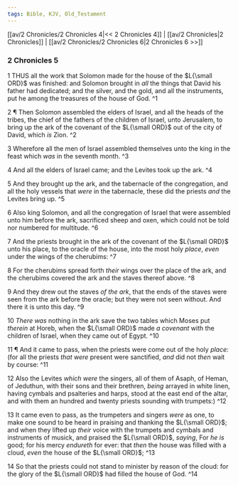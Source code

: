 ```yaml
---
tags: Bible, KJV, Old_Testament
---
```


[[av/2 Chronicles/2 Chronicles 4|<< 2 Chronicles 4]] | [[av/2 Chronicles|2 Chronicles]] | [[av/2 Chronicles/2 Chronicles 6|2 Chronicles 6 >>]]

### 2 Chronicles 5

1 THUS all the work that Solomon made for the house of the $L{\small ORD}$ was finished: and Solomon brought in _all_ the things that David his father had dedicated; and the silver, and the gold, and all the instruments, put he among the treasures of the house of God. ^1

2 ¶ Then Solomon assembled the elders of Israel, and all the heads of the tribes, the chief of the fathers of the children of Israel, unto Jerusalem, to bring up the ark of the covenant of the $L{\small ORD}$ out of the city of David, which _is_ Zion. ^2

3 Wherefore all the men of Israel assembled themselves unto the king in the feast which _was_ in the seventh month. ^3

4 And all the elders of Israel came; and the Levites took up the ark. ^4

5 And they brought up the ark, and the tabernacle of the congregation, and all the holy vessels that _were_ in the tabernacle, these did the priests _and_ the Levites bring up. ^5

6 Also king Solomon, and all the congregation of Israel that were assembled unto him before the ark, sacrificed sheep and oxen, which could not be told nor numbered for multitude. ^6

7 And the priests brought in the ark of the covenant of the $L{\small ORD}$ unto his place, to the oracle of the house, into the most holy _place_, _even_ under the wings of the cherubims: ^7

8 For the cherubims spread forth _their_ wings over the place of the ark, and the cherubims covered the ark and the staves thereof above. ^8

9 And they drew out the staves _of_ _the_ _ark_, that the ends of the staves were seen from the ark before the oracle; but they were not seen without. And there it is unto this day. ^9

10 _There_ _was_ nothing in the ark save the two tables which Moses put _therein_ at Horeb, when the $L{\small ORD}$ made _a_ _covenant_ with the children of Israel, when they came out of Egypt. ^10

11 ¶ And it came to pass, when the priests were come out of the holy _place:_ (for all the priests _that_ _were_ present were sanctified, _and_ did not _then_ wait by course: ^11

12 Also the Levites _which_ _were_ the singers, all of them of Asaph, of Heman, of Jeduthun, with their sons and their brethren, _being_ arrayed in white linen, having cymbals and psalteries and harps, stood at the east end of the altar, and with them an hundred and twenty priests sounding with trumpets:) ^12

13 It came even to pass, as the trumpeters and singers _were_ as one, to make one sound to be heard in praising and thanking the $L{\small ORD}$; and when they lifted up _their_ voice with the trumpets and cymbals and instruments of musick, and praised the $L{\small ORD}$, _saying_, For _he_ _is_ good; for his mercy _endureth_ for ever: that _then_ the house was filled with a cloud, _even_ the house of the $L{\small ORD}$; ^13

14 So that the priests could not stand to minister by reason of the cloud: for the glory of the $L{\small ORD}$ had filled the house of God. ^14
